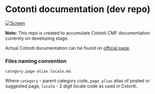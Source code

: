 Cotonti documentation (dev repo)
================================

[![Screen](https://avatars1.githubusercontent.com/u/448295?s=140)](https://www.cotonti.com)

**Note:** This repo is created to accumulate Cotonti CMF documentation currently on developing stage.

Actual Cotonti documentation can be found on [official page](https://www.cotonti.com/docs/).

### Files naming convention

`category.page-alias.locale.md`

Where `category` - parent category code, `page_alias` alias of posted or suggested page, 
`locale` - 2 digit locale code as used in Cotonti. 
